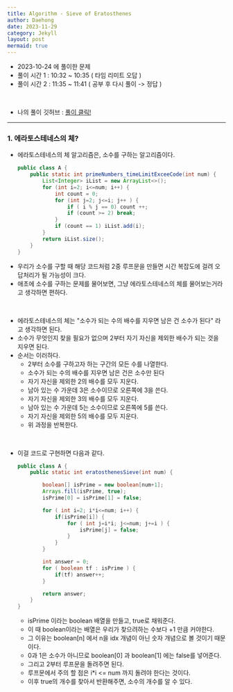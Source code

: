 ```yaml
---
title: Algorithm - Sieve of Eratosthenes
author: Daehong
date: 2023-11-29
category: Jekyll
layout: post
mermaid: true
---
```


* 2023-10-24 에 풀이한 문제
* 풀이 시간 1 : 10:32 ~ 10:35 ( 타임 리미트 오답 )
* 풀이 시간 2 : 11:35 ~ 11:41 ( 공부 후 다시 풀이 -> 정답 )

<br>

* 나의 풀이 깃허브 : 
[풀이 클릭!](https://github.com/JeonDaehong/study-java-algorithm/blob/main/array/Eratosthenes_Sieve.java)

<hr>

### 1. 에라토스테네스의 체?
* 에라토스테네스의 체 알고리즘은, 소수를 구하는 알고리즘이다.
	```java
	public class A {
		public static int primeNumbers_timeLimitExceeCode(int num) {
			List<Integer> iList = new ArrayList<>();
			for (int i=2; i<=num; i++) {
				int count = 0;
				for (int j=2; j<=i; j++ ) {
					if ( i % j == 0) count ++;
					if (count >= 2) break;
				}
				if (count == 1) iList.add(i);
			}
			return iList.size();
		}
	}
	```
* 우리가 소수를 구할 때 해당 코드처럼 2중 루프문을 만들면 시간 복잡도에 걸려 오답처리가 될 가능성이 크다.
* 애초에 소수를 구하는 문제를 물어보면, 그냥 에라토스테네스의 체를 물어보는거라고 생각하면 편하다.

<br>

* 에라토스테네스의 체는 "소수가 되는 수의 배수를 지우면 남은 건 소수가 된다" 라고 생각하면 된다.
* 소수가 무엇인지 찾을 필요가 없으며 2부터 자기 자신을 제외한 배수가 되는 것을 지우면 된다.
* 순서는 이러하다.
	* 2부터 소수를 구하고자 하는 구간의 모든 수를 나열한다.
	* 소수가 되는 수의 배수를 지우면 남은 건은 소수만 된다
	* 자기 자신을 제외한 2의 배수를 모두 지운다.
	* 남아 있는 수 가운데 3은 소수이므로 오른쪽에 3을 쓴다.
	* 자기 자신을 제외한 3의 배수를 모두 지운다.
	* 남아 있는 수 가운데 5는 소수이므로 오른쪽에 5를 쓴다.
	* 자기 자신을 제외한 5의 배수를 모두 지운다.
	* 위 과정을 반복한다.

<br>

* 이걸 코드로 구현하면 다음과 같다.
	```java
	public class A {
		public static int eratosthenesSieve(int num) {

			boolean[] isPrime = new boolean[num+1];
			Arrays.fill(isPrime, true);
			isPrime[0] = isPrime[1] = false;

			for ( int i=2; i*i<=num; i++) {
				if(isPrime[i]) {
					for ( int j=i*i; j<=num; j+=i ) {
						isPrime[j] = false;
					}
				}
			}

			int answer = 0;
			for ( boolean tf : isPrime ) {
				if(tf) answer++;
			}

			return answer;
		}
	}
	```
	* isPrime 이라는 boolean 배열을 만들고, true로 채워준다.
	* 이 때 boolean이라는 배열은 우리가 찾으려하는 수보다 +1 만큼 커야한다.
	* 그 이유는 boolean[n] 에서 n을 idx 개념이 아닌 숫자 개념으로 볼 것이기 때문이다.
	* 0과 1은 소수가 아니므로 boolean[0] 과 boolean[1] 에는 false를 넣어준다.
	* 그리고 2부터 루프문을 돌려주면 된다.
	* 루프문에서 주의 할 점은 i*i <= num 까지 돌려야 한다는 것이다.
	* 이후 true의 개수를 찾아서 반환해주면, 소수의 개수를 알 수 있다.


<br>
<br>
<br>
<br>
<br>